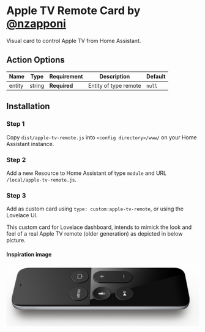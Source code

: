 # Apple TV Remote Card by [@nzapponi](https://www.github.com/nzapponi)

Visual card to control Apple TV from Home Assistant.

## Action Options

| Name   | Type   | Requirement  | Description           | Default |
| ------ | ------ | ------------ | --------------------- | ------- |
| entity | string | **Required** | Entity of type remote | `null`  |

## Installation

### Step 1

Copy `dist/apple-tv-remote.js` into `<config directory>/www/` on your Home Assistant instance.

### Step 2

Add a new Resource to Home Assistant of type `module` and URL `/local/apple-tv-remote.js`.

### Step 3

Add as custom card using `type: custom:apple-tv-remote`, or using the Lovelace UI.

This custom card for Lovelace dashboard, intends to mimick the look and feel of a real Apple TV remote (older generation) as depicted in below picture.

#### Inspiration image
![Apple TV Remote](appletvremote1.jpg)
